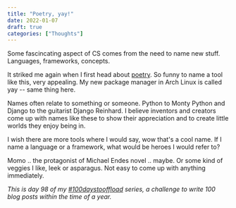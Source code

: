 ```yaml
---
title: "Poetry, yay!"
date: 2022-01-07
draft: true
categories: ["Thoughts"]
---
```

Some fascincating aspect of CS comes from the need to name new stuff. Languages, frameworks, concepts. 

 It striked me again when I first head about [poetry](https://python-poetry.org/). So funny to name a tool like this, very appealing. My new package manager in Arch Linux is called yay -- same thing here.

 Names often relate to something or someone. Python to Monty Python and Django to the guitarist Django Reinhard. I believe inventors and creators come up with names like these to show their appreciation and to create little worlds they enjoy being in.

I wish there are more tools where I would say, wow that's a cool name. If I name a language or a framework, what would be heroes I would refer to?

Momo .. the protagonist of Michael Endes novel .. maybe. Or some kind of veggies I like, leek or asparagus. Not easy to come up with anything immediately.

 _This is day 98 of my [#100daystooffload](https://100daystooffload.com/) series, a challenge to write 100 blog posts within the time of a year._